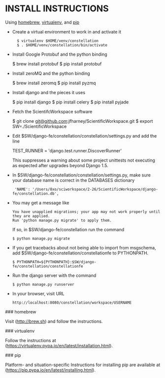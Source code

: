 # INSTALL INSTRUCTIONS

Using [homebrew](#homebrew), [virtualenv](#virtualenv), and [pip](#pip)

 - Create a virtual environment to work in and activate it

         $ virtualenv $HOME/venv/constellation
         $ . $HOME/venv/constellation/bin/activate
 
 - Install Google Protobuf and the python binding

     $ brew install protobuf
     $ pip install protobuf

 - Install zeroMQ and the python binding

     $ brew install zeromq
     $ pip install pyzmq

 - Install django and the pieces it uses

     $ pip install django
     $ pip install celery
     $ pip install pyjade

 - Fetch the ScientifcWorkspace software

     $ git clone git@github.com:jfharney/ScientificWorkspace.git
     $ export SW=./ScientificWorkspace

 - Edit $SW/django-fe/constellation/constellation/settings.py and add the line

     TEST_RUNNER = 'django.test.runner.DiscoverRunner'

   This suppresses a warning about some project unittests not executing as
   expected after upgrades beyond Django 1.5.

 - In $SW/django-fe/constellation/constellation/settings.py, make sure your
   database name is correct in the DATABASES dictionary

        'NAME': '/Users/8xo/sciworkspace/2-26/ScientificWorkspace/django-fe/constellation.db',

 - You may get a message like

       You have unapplied migrations; your app may not work properly until
       they are applied.
       Run 'python manage.py migrate' to apply them.

   If so, in $SW/django-fe/constellation run the command

       $ python manage.py migrate

 - If you get tracebacks about not being able to import from msgschema,
   add $SW/django-fe/constellation/constellationfe to PYTHONPATH.

       $ PYTHONPATH=${PYTHONPATH}:$SW/django-fe/constellation/constellationfe

 - Run the django server with the command

       $ python manage.py runserver

 - In your browser, visit URL

       http://localhost:8080/constellation/workspace/USERNAME

<a name="homebrew">
### homebrew

Visit (http://brew.sh) and follow the instructions.

<a name="virtualenv">
### virtualenv

Follow the instructions at (https://virtualenv.pypa.io/en/latest/installation.html).

<a name="pip">
### pip

Platform- and situation-specific Instructions for installing pip are
available at (https://pip.pypa.io/en/latest/installing.html).
